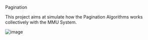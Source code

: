 Pagination

This project aims at simulate how the Pagination Algorithms works collectively with the MMU System.


![image](https://github.com/DreaMagici4n/pagination/assets/102836495/40419c96-22ad-40b5-a05a-caf7d273eb71)
